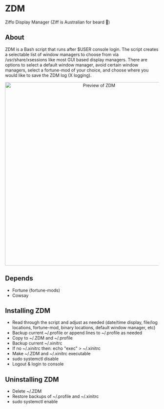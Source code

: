 # ZDM
Ziffo Display Manager (Ziff is Australian for beard 🧔)

## About
ZDM is a Bash script that runs after $USER console login.  The script creates a selectable list of window managers to choose from via /usr/share/xsessions like most GUI based display managers.  There are options to select a default window manager, avoid certain window managers, select a fortune-mod of your choice, and choose where you would like to save the ZDM log (X logging).

<p align="center">
  <img width="600" src="https://github.com/csmertx/ZDM/blob/master/zdm_screenshot.png?raw=true" alt="Preview of ZDM"/>
</p>

## Depends
- Fortune (fortune-mods)
- Cowsay

## Installing ZDM
- Read through the script and adjust as needed (date/time display, file/log locations, fortune-mod, binary locations, default window manager, etc)
- Backup current ~/.profile or append lines to ~/.profile as needed
- Copy to ~/.ZDM and ~/.profile
- Backup current ~/.xinitrc
- If no ~/.xinitrc then: echo "exec" > ~/.xinitrc
- Make ~/.ZDM and ~/.xinitrc executable
- sudo systemctl disable <current display manager>
- Logout & login to console

## Uninstalling ZDM
- Delete ~/.ZDM
- Restore backups of ~/.profile and ~/.xinitrc
- sudo systemctl enable <previous display manager>
